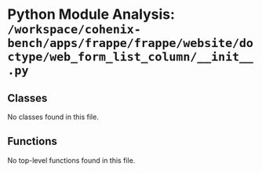 # Python Module Analysis: `/workspace/cohenix-bench/apps/frappe/frappe/website/doctype/web_form_list_column/__init__.py`

## Classes

No classes found in this file.


## Functions

No top-level functions found in this file.
